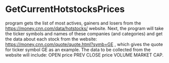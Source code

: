 # GetCurrentHotstocksPrices
program gets the list of most actives, gainers and losers from the https://money.cnn.com/data/hotstocks/ website. Next, the program will take the ticker symbols and names of these companies (and categories) and get the data about each stock from the website: https://money.cnn.com/quote/quote.html?symb=GE , which gives the quote for ticker symbol GE as an example. The data to be collected from the website will include: OPEN price PREV CLOSE price VOLUME MARKET CAP.

